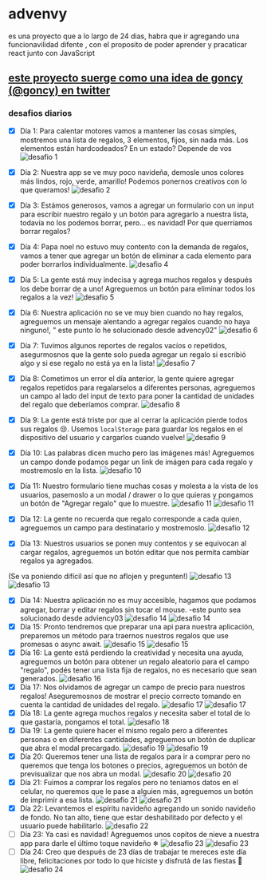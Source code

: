 # advenvy

es una proyecto que a lo largo de 24 dias, habra que ir agregando una funcionavilidad difente , con el proposito de poder aprender y pracaticar react junto con JavaScript

## [este proyecto suerge como una idea de goncy (@goncy) en twitter ](https://twitter.com/goncy/status/1466050967808401409)

### desafios diarios

- [x] Día 1: Para calentar motores vamos a mantener las cosas simples, mostremos una lista de regalos, 3 elementos, fijos, sin nada más. Los elementos están hardcodeados? En un estado? Depende de vos
      ![desafio 1 ](./doc/img1.png)

- [x] Día 2: Nuestra app se ve muy poco navideña, demosle unos colores más lindos, rojo, verde, amarillo! Podemos ponernos creativos con lo que queramos!
      ![desafio 2 ](./doc/img2.png)

- [x] Día 3: Estámos generosos, vamos a agregar un formulario con un input para escribir nuestro regalo y un botón para agregarlo a nuestra lista, todavía no los podemos borrar, pero... es navidad! Por que querríamos borrar regalos?

- [x] Día 4: Papa noel no estuvo muy contento con la demanda de regalos, vamos a tener que agregar un botón de eliminar a cada elemento para poder borrarlos individualmente.
      ![desafio 4 ](./doc/img4.png)

- [x] Día 5: La gente está muy indecisa y agrega muchos regalos y después los debe borrar de a uno! Agreguemos un botón para eliminar todos los regalos a la vez!
      ![desafio 5 ](./doc/img5.png)

- [x] Día 6: Nuestra aplicación no se ve muy bien cuando no hay regalos, agreguemos un mensaje alentando a agregar regalos cuando no haya ninguno!, " este punto lo he solucionado desde advency02"
      ![desafio 6 ](./doc/img6.png)

- [x] Día 7: Tuvimos algunos reportes de regalos vacíos o repetidos, asegurmosnos que la gente solo pueda agregar un regalo si escribió algo y si ese regalo no está ya en la lista!
      ![desafio 7 ](./doc/img7.png)

- [x] Día 8: Cometimos un error el día anterior, la gente quiere agregar regalos repetidos para regalarselos a diferentes personas, agreguemos un campo al lado del input de texto para poner la cantidad de unidades del regalo que deberíamos comprar.
      ![desafio 8 ](./doc/img8.png)

- [x] Día 9: La gente está triste por que al cerrar la aplicación pierde todos sus regalos 😢. Usemos `localStorage` para guardar los regalos en el dispositivo del usuario y cargarlos cuando vuelve!
      ![desafio 9 ](./doc/img9.png)

- [x] Día 10: Las palabras dicen mucho pero las imágenes más! Agreguemos un campo donde podamos pegar un link de imágen para cada regalo y mostremoslo en la lista.
      ![desafio 10 ](./doc/img10.png)
- [x] Día 11: Nuestro formulario tiene muchas cosas y molesta a la vista de los usuarios, pasemoslo a un modal / drawer o lo que quieras y pongamos un botón de "Agregar regalo" que lo muestre.
      ![desafio 11 ](./doc/img11.png)
      ![desafio 11 ](./doc/img12.png)
- [x] Día 12: La gente no recuerda que regalo corresponde a cada quien, agreguemos un campo para destinatario y mostremoslo.
      ![desafio 12 ](./doc/img13.png)
- [x] Día 13: Nuestros usuarios se ponen muy contentos y se equivocan al cargar regalos, agreguemos un botón editar que nos permita cambiar regalos ya agregados.

(Se va poniendo difícil así que no aflojen y pregunten!)
![desafio 13 ](./doc/img14.png)
![desafio 13 ](./doc/img15.png)

- [x] Día 14: Nuestra aplicación no es muy accesible, hagamos que podamos agregar, borrar y editar regalos sin tocar el mouse.
      -este punto sea solucionado desde adviency03
      ![desafio 14 ](./doc/img16.png)
      ![desafio 14 ](./doc/img17.png)
- [x] Día 15: Pronto tendremos que preparar una api para nuestra aplicación, preparemos un método para traernos nuestros regalos que use promesas o async await.
      ![desafio 15 ](./doc/img18.png)
      ![desafio 15 ](./doc/img19.png)
- [x] Día 16: La gente está perdiendo la creatividad y necesita una ayuda, agreguemos un botón para obtener un regalo aleatorio para el campo "regalo", podés tener una lista fija de regalos, no es necesario que sean generados.
      ![desafio 16 ](./doc/img20.png)
- [x] Día 17: Nos olvidamos de agregar un campo de precio para nuestros regalos! Aseguremosnos de mostrar el precio correcto tomando en cuenta la cantidad de unidades del regalo.
      ![desafio 17 ](./doc/img21.png)
      ![desafio 17 ](./doc/img22.png)
- [x] Día 18: La gente agrega muchos regalos y necesita saber el total de lo que gastaría, pongamos el total.
      ![desafio 18 ](./doc/img23.png)
- [x] Día 19: La gente quiere hacer el mismo regalo pero a diferentes personas o en diferentes cantidades, agreguemos un botón de duplicar que abra el modal precargado.
      ![desafio 19 ](./doc/img24.png)
      ![desafio 19 ](./doc/img25.png)
- [x] Día 20: Queremos tener una lista de regalos para ir a comprar pero no queremos que tenga los botones o precios, agreguemos un botón de previsualizar que nos abra un modal.
      ![desafio 20 ](./doc/img26.png)
      ![desafio 20 ](./doc/img27.png)
- [x] Día 21: Fuimos a comprar los regalos pero no teniamos datos en el celular, no queremos que le pase a alguien más, agreguemos un botón de imprimir a esa lista.
      ![desafio 21 ](./doc/img28.png)
      ![desafio 21 ](./doc/img29.png)
- [x] Día 22: Levantemos el espíritu navideño agregando un sonido navideño de fondo. No tan alto, tiene que estar deshabilitado por defecto y el usuario puede habilitarlo.
      ![desafio 22 ](./doc/img30.png)
- [ ] Día 23: Ya casi es navidad! Agreguemos unos copitos de nieve a nuestra app para darle el último toque navideño ❄
      ![desafio 23 ](./doc/img31.png)
      ![desafio 23 ](./doc/img32.png)
- [ ] Día 24: Creo que después de 23 días de trabajar te mereces este día libre, felicitaciones por todo lo que hiciste y disfrutá de las fiestas 🙌
      ![desafio 24 ](./doc/img33.png)
